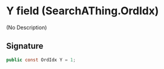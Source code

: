 # Y field (SearchAThing.OrdIdx)
(No Description)

## Signature
```csharp
public const OrdIdx Y = 1;
```
